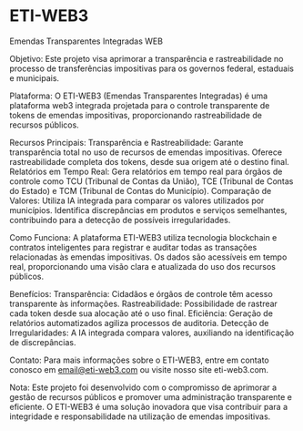 # ETI-WEB3
Emendas Transparentes Integradas WEB


Objetivo:
Este projeto visa aprimorar a transparência e rastreabilidade no processo de transferências impositivas para os governos federal, estaduais e municipais.

Plataforma:
O ETI-WEB3 (Emendas Transparentes Integradas) é uma plataforma web3 integrada projetada para o controle transparente de tokens de emendas impositivas, proporcionando rastreabilidade de recursos públicos.

Recursos Principais:
Transparência e Rastreabilidade:
Garante transparência total no uso de recursos de emendas impositivas.
Oferece rastreabilidade completa dos tokens, desde sua origem até o destino final.
Relatórios em Tempo Real:
Gera relatórios em tempo real para órgãos de controle como TCU (Tribunal de Contas da União), TCE (Tribunal de Contas do Estado) e TCM (Tribunal de Contas do Município).
Comparação de Valores:
Utiliza IA integrada para comparar os valores utilizados por municípios.
Identifica discrepâncias em produtos e serviços semelhantes, contribuindo para a detecção de possíveis irregularidades.

Como Funciona:
A plataforma ETI-WEB3 utiliza tecnologia blockchain e contratos inteligentes para registrar e auditar todas as transações relacionadas às emendas impositivas. Os dados são acessíveis em tempo real, proporcionando uma visão clara e atualizada do uso dos recursos públicos.

Benefícios:
Transparência: Cidadãos e órgãos de controle têm acesso transparente às informações.
Rastreabilidade: Possibilidade de rastrear cada token desde sua alocação até o uso final.
Eficiência: Geração de relatórios automatizados agiliza processos de auditoria.
Detecção de Irregularidades: A IA integrada compara valores, auxiliando na identificação de discrepâncias.

Contato:
Para mais informações sobre o ETI-WEB3, entre em contato conosco em email@eti-web3.com ou visite nosso site eti-web3.com.

Nota:
Este projeto foi desenvolvido com o compromisso de aprimorar a gestão de recursos públicos e promover uma administração transparente e eficiente. O ETI-WEB3 é uma solução inovadora que visa contribuir para a integridade e responsabilidade na utilização de emendas impositivas.

